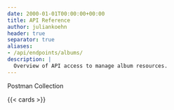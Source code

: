 ```yaml
---
date: 2000-01-01T00:00:00+00:00
title: API Reference
author: juliankoehn
header: true
separator: true
aliases:
- /api/endpoints/albums/
description: |
  Overview of API access to manage album resources.
---
```


Postman Collection

{{< cards >}}